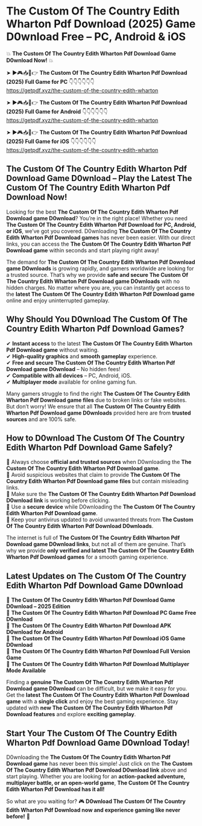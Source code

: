 # The Custom Of The Country Edith Wharton Pdf Download (2025) Game D0wnload Free – PC, Android & iOS

💥 **The Custom Of The Country Edith Wharton Pdf Download Game D0wnload Now!** 💥  

➤ ►🎮📥📱👉 **The Custom Of The Country Edith Wharton Pdf Download (2025) Full Game for PC** 👇👇👇👇👇👇  
https://getpdf.xyz/the-custom-of-the-country-edith-wharton  

➤ ►🎮📥📱👉 **The Custom Of The Country Edith Wharton Pdf Download (2025) Full Game for Android** 👇👇👇👇👇👇  
https://getpdf.xyz/the-custom-of-the-country-edith-wharton  

➤ ►🎮📥📱👉 **The Custom Of The Country Edith Wharton Pdf Download (2025) Full Game for iOS** 👇👇👇👇👇👇  
https://getpdf.xyz/the-custom-of-the-country-edith-wharton  

## The Custom Of The Country Edith Wharton Pdf Download Game D0wnload – Play the Latest The Custom Of The Country Edith Wharton Pdf Download Now!

Looking for the best **The Custom Of The Country Edith Wharton Pdf Download game D0wnload**? You’re in the right place! Whether you need **The Custom Of The Country Edith Wharton Pdf Download for PC, Android, or iOS**, we’ve got you covered. D0wnloading **The Custom Of The Country Edith Wharton Pdf Download games** has never been easier. With our direct links, you can access the **The Custom Of The Country Edith Wharton Pdf Download game** within seconds and start playing right away!  

The demand for **The Custom Of The Country Edith Wharton Pdf Download game D0wnloads** is growing rapidly, and gamers worldwide are looking for a trusted source. That’s why we provide **safe and secure The Custom Of The Country Edith Wharton Pdf Download game D0wnloads** with no hidden charges. No matter where you are, you can instantly get access to the **latest The Custom Of The Country Edith Wharton Pdf Download game** online and enjoy uninterrupted gameplay.  

## **Why Should You D0wnload The Custom Of The Country Edith Wharton Pdf Download Games?**  

✔ **Instant access** to the latest **The Custom Of The Country Edith Wharton Pdf Download game** without waiting.  
✔ **High-quality graphics** and **smooth gameplay** experience.  
✔ **Free and secure The Custom Of The Country Edith Wharton Pdf Download game D0wnload** – No hidden fees!  
✔ **Compatible with all devices** – PC, Android, iOS.  
✔ **Multiplayer mode** available for online gaming fun.  

Many gamers struggle to find the right **The Custom Of The Country Edith Wharton Pdf Download game files** due to broken links or fake websites. But don’t worry! We ensure that all **The Custom Of The Country Edith Wharton Pdf Download game D0wnloads** provided here are from **trusted sources** and are 100% safe.  

## **How to D0wnload The Custom Of The Country Edith Wharton Pdf Download Game Safely?**  

📌 Always choose **official and trusted sources** when D0wnloading the **The Custom Of The Country Edith Wharton Pdf Download game**.  
📌 Avoid suspicious websites that claim to provide **The Custom Of The Country Edith Wharton Pdf Download game files** but contain misleading links.  
📌 Make sure the **The Custom Of The Country Edith Wharton Pdf Download D0wnload link** is working before clicking.  
📌 Use a **secure device** while D0wnloading the **The Custom Of The Country Edith Wharton Pdf Download game**.  
📌 Keep your antivirus updated to avoid unwanted threats from **The Custom Of The Country Edith Wharton Pdf Download D0wnloads**.  

The internet is full of **The Custom Of The Country Edith Wharton Pdf Download game D0wnload links**, but not all of them are genuine. That’s why we provide **only verified and latest The Custom Of The Country Edith Wharton Pdf Download games** for a smooth gaming experience.  

## **Latest Updates on The Custom Of The Country Edith Wharton Pdf Download Game D0wnload**  

🔹 **The Custom Of The Country Edith Wharton Pdf Download Game D0wnload – 2025 Edition**  
🔹 **The Custom Of The Country Edith Wharton Pdf Download PC Game Free D0wnload**  
🔹 **The Custom Of The Country Edith Wharton Pdf Download APK D0wnload for Android**  
🔹 **The Custom Of The Country Edith Wharton Pdf Download iOS Game D0wnload**  
🔹 **The Custom Of The Country Edith Wharton Pdf Download Full Version Game**  
🔹 **The Custom Of The Country Edith Wharton Pdf Download Multiplayer Mode Available**  

Finding a **genuine The Custom Of The Country Edith Wharton Pdf Download game D0wnload** can be difficult, but we make it easy for you. Get the **latest The Custom Of The Country Edith Wharton Pdf Download game** with a **single click** and enjoy the best gaming experience. Stay updated with **new The Custom Of The Country Edith Wharton Pdf Download features** and explore **exciting gameplay**.  

## **Start Your The Custom Of The Country Edith Wharton Pdf Download Game D0wnload Today!**  

D0wnloading the **The Custom Of The Country Edith Wharton Pdf Download game** has never been this simple! Just click on the **The Custom Of The Country Edith Wharton Pdf Download D0wnload link** above and start playing. Whether you are looking for an **action-packed adventure, multiplayer battle, or an open-world game**, **The Custom Of The Country Edith Wharton Pdf Download has it all!**  

So what are you waiting for? 🎮 **D0wnload The Custom Of The Country Edith Wharton Pdf Download now and experience gaming like never before!** 🚀  